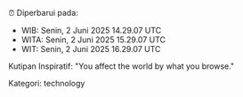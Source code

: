 ⏰ Diperbarui pada:
- WIB: Senin, 2 Juni 2025 14.29.07 UTC
- WITA: Senin, 2 Juni 2025 15.29.07 UTC
- WIT: Senin, 2 Juni 2025 16.29.07 UTC

Kutipan Inspiratif:
"You affect the world by what you browse."


Kategori: technology

